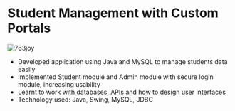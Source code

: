 # Student Management with Custom Portals


![763joy](https://user-images.githubusercontent.com/106758417/210195642-ada7ee99-9535-4af1-a8ee-b997032daa6c.gif)



- Developed application using Java and MySQL to manage students data easily
- Implemented Student module and Admin module with secure login module, increasing usability
- Learnt to work with databases, APIs and how to design user interfaces
- Technology used: Java, Swing, MySQL, JDBC
